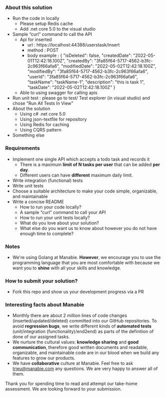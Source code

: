 ### About this solution
- Run the code in locally
  - Please setup Redis cache
  - Add .net core 5.0 to the visual studio
- Sample “curl” command to call the API
  - Api for inserted
    - url : https://localhost:44388/userstask/insert
	- method : POST
	- body example : 
		{
			"isDeleted": false,
			"createdDate": "2022-05-01T12:42:18.100Z",
			"createdBy": "3fa85f64-5717-4562-b3fc-2c963f66afa6",
			"modifiedDate": "2022-05-02T12:42:18.100Z",
			"modifiedBy": "3fa85f64-5717-4562-b3fc-2c963f66afa6",
			"userId": "3fa85f64-5717-4562-b3fc-2c963f66afa6",
			"taskName": "taskName-1",
			"description": "this is task 1",
			"taskDate": "2022-05-02T12:42:18.100Z"
		}
  - Able to using swagger for calling apis
- Run unit test : please go to test/ Test explorer (in visual studio) and chose "Run All Tests In View"
- About the solution
  - Using c# .net core 5.0 
  - Using json-textfile for repository
  - Using Redis for caching
  - Using CQRS pattern
- Something else

### Requirements

- Implement one single API which accepts a todo task and records it
  - There is a maximum **limit of N tasks per user** that can be added **per day**.
  - Different users can have **different** maximum daily limit.
- Write integration (functional) tests
- Write unit tests
- Choose a suitable architecture to make your code simple, organizable, and maintainable
- Write a concise README
  - How to run your code locally?
  - A sample “curl” command to call your API
  - How to run your unit tests locally?
  - What do you love about your solution?
  - What else do you want us to know about however you do not have enough time to complete?

### Notes

- We're using Golang at Manabie. **However**, we encourage you to use the programming language that you are most comfortable with because we want you to **shine** with all your skills and knowledge.

### How to submit your solution?

- Fork this repo and show us your development progress via a PR

### Interesting facts about Manabie

- Monthly there are about 2 million lines of code changes (inserted/updated/deleted) committed into our GitHub repositories. To avoid **regression bugs**, we write different kinds of **automated tests** (unit/integration (functionality)/end2end) as parts of the definition of done of our assigned tasks.
- We nurture the cultural values: **knowledge sharing** and **good communication**, therefore good written documents and readable, organizable, and maintainable code are in our blood when we build any features to grow our products.
- We have **collaborative** culture at Manabie. Feel free to ask trieu@manabie.com any questions. We are very happy to answer all of them.

Thank you for spending time to read and attempt our take-home assessment. We are looking forward to your submission.
